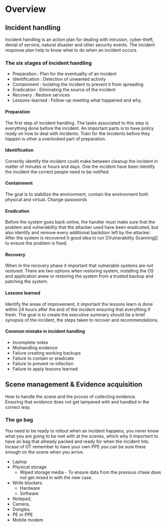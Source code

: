 # Overview



## Incident handling

Incident handling is an action plan for dealing with intrusion, cyber-theft, denial of service, natural disaster and other security events. The incident response plan help to know what to do when an incident occurs.

### The six stages of incident handling

* Preparation : Plan for the eventuality of an incident
* Identification : Detection of unwanted activity
* Containment : Isolating the incident to prevent it from spreading
* Eradication : Eliminating the source of the incident
* Recovery : Restore services
* Lessons-learned : Follow-up meeting what happened and why.

#### Preparation

The first step of incident handling. The tasks associated to this step is everything done before the incident. An important parts is to have policy ready on how to deal with incidents. Train for the incidents before they happen is other a overlooked part of preparation.

#### Identification

Correctly identify the incident could make between cleanup the incident in matter of minutes or hours and days. One the incident have been identify the incident the correct people need to be notified.

#### Containment

The goal is to stabilize the environment, contain the environment both physical and virtual. Change passwords

#### Eradication

Before the system goes back online, the handler must make sure that the problem and vulnerability that the attacker used have been eradicated, but also identify and remove every additional backdoor left by the attacker. After the system is recovered it good idea to run \[\[Vulnerability Scanning]] to ensure the problem is fixed.

#### Recovery

When in the recovery phase it important that vulnerable systems are not restored. There are two options when restoring system, installing the OS and application anew or restoring the system from a trusted backup and patching the system.

#### Lessons learned

Identify the areas of improvement, it important the lessons learn is done within 24 hours after the end of the incident ensuring that everything if fresh. The goal is to create the executive summary should be a brief synopsis of the incident, the steps taken to recover and recommendations.

#### Common mistake in incident handling

* Incomplete notes
* Mishandling evidence
* Failure creating working backups
* Failure to contain or eradicate
* Failure to prevent re-infection
* Failure to apply lessons learned.





## Scene management & Evidence acquisition

How to handle the scene and the proces of collecting evidence.\
Ensuring that evidence does not get tampered with and handled in the correct way.&#x20;

###

### The go bag

You need to be ready to rollout when an incident happens, you never know what you are going to be met with at the scenes, which why it important to have an bag that allready packed and ready for when the incident hits. \
Incase of OT remember to have your own PPE you can be sure there enough on the scene when you arrive.

* Laptop
* Physical storage
  * Wiped storage media - To ensure data from the previous chase does not get mixed in with the new case.
* Write blockers
  * Hardware
  * Software
* Notepad,
* Camera,
* Dongles.
* PE or PPE
* Mobile modem
